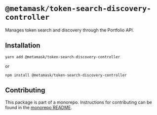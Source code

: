 # `@metamask/token-search-discovery-controller`

Manages token search and discovery through the Portfolio API.

## Installation

`yarn add @metamask/token-search-discovery-controller`

or

`npm install @metamask/token-search-discovery-controller`

## Contributing

This package is part of a monorepo. Instructions for contributing can be found in the [monorepo README](https://github.com/MetaMask/core#readme).
